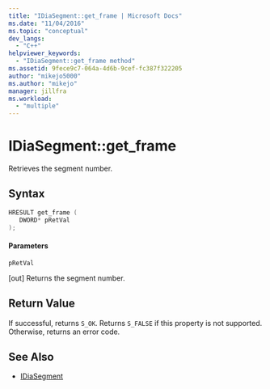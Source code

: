```yaml
---
title: "IDiaSegment::get_frame | Microsoft Docs"
ms.date: "11/04/2016"
ms.topic: "conceptual"
dev_langs:
  - "C++"
helpviewer_keywords:
  - "IDiaSegment::get_frame method"
ms.assetid: 9fece9c7-064a-4d6b-9cef-fc387f322205
author: "mikejo5000"
ms.author: "mikejo"
manager: jillfra
ms.workload:
  - "multiple"
---
```

# IDiaSegment::get_frame
Retrieves the segment number.

## Syntax

```C++
HRESULT get_frame ( 
   DWORD* pRetVal
);
```

#### Parameters
 `pRetVal`

[out] Returns the segment number.

## Return Value
 If successful, returns `S_OK`. Returns `S_FALSE` if this property is not supported. Otherwise, returns an error code.

## See Also
- [IDiaSegment](../../debugger/debug-interface-access/idiasegment.md)